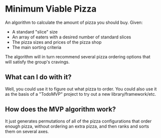 # Minimum Viable Pizza

An algorithm to calculate the amount of pizza you should buy. Given:

* A standard "slice" size
* An array of eaters with a desired number of standard slices
* The pizza sizes and prices of the pizza shop
* The main sorting criteria

The algorithm will in turn recommend several pizza ordering options that will satisfy the group's cravings.

## What can I do with it?

Well, you could use it to figure out what pizza to order.  You could also use it as the basis of a "TodoMVP" project to try out a new library/framework/etc.

## How does the MVP algorithm work?

It just generates permutations of all of the pizza configurations that order enough pizza, without ordering an extra pizza, and then ranks and sorts them on several axes.